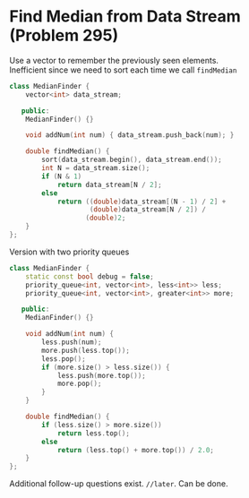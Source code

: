 # Find Median from Data Stream (Problem 295)

Use a vector to remember the previously seen elements.  
Inefficient since we need to sort each time we call `findMedian`

```cpp
class MedianFinder {
    vector<int> data_stream;

   public:
    MedianFinder() {}

    void addNum(int num) { data_stream.push_back(num); }

    double findMedian() {
        sort(data_stream.begin(), data_stream.end());
        int N = data_stream.size();
        if (N & 1)
            return data_stream[N / 2];
        else
            return ((double)data_stream[(N - 1) / 2] +
                    (double)data_stream[N / 2]) /
                   (double)2;
    }
};
```

Version with two priority queues

```cpp
class MedianFinder {
    static const bool debug = false;
    priority_queue<int, vector<int>, less<int>> less;
    priority_queue<int, vector<int>, greater<int>> more;

   public:
    MedianFinder() {}

    void addNum(int num) {
        less.push(num);
        more.push(less.top());
        less.pop();
        if (more.size() > less.size()) {
            less.push(more.top());
            more.pop();
        }
    }

    double findMedian() {
        if (less.size() > more.size())
            return less.top();
        else
            return (less.top() + more.top()) / 2.0;
    }
};
```

Additional follow-up questions exist. `//later`. Can be done.
